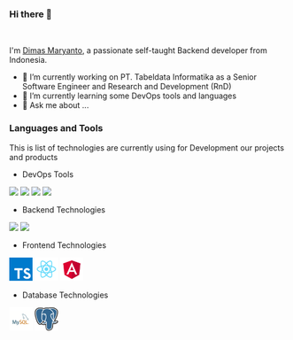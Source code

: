 ### Hi there 👋

<br />

I'm [Dimas Maryanto](https://www.dimas-maryanto.com), a passionate self-taught Backend developer from Indonesia.

- 🔭 I’m currently working on PT. Tabeldata Informatika as a Senior Software Engineer and Research and Development (RnD)
- 🌱 I’m currently learning some DevOps tools and languages
- 💬 Ask me about ...

### Languages and Tools

This is list of technologies are currently using for Development our projects and products

- DevOps Tools

<code><img height="42" src="https://youtube.dimas-maryanto.com/resources/images/docker.png"></code>
<code><img height="42" src="https://youtube.dimas-maryanto.com/resources/images/k8s.png"></code>
<code><img height="42" src="https://youtube.dimas-maryanto.com/resources/images/k8s-openshift.png"></code>
<code><img height="42" src="https://youtube.dimas-maryanto.com/resources/images/gitlab-ci-cd.png"></code>

- Backend Technologies

<code><img height="42" src="https://youtube.dimas-maryanto.com/resources/images/java-core.png"></code>
<code><img height="42" src="https://youtube.dimas-maryanto.com/resources/images/spring-core.png"></code>

- Frontend Technologies

<code><img height="42" src="https://raw.githubusercontent.com/github/explore/80688e429a7d4ef2fca1e82350fe8e3517d3494d/topics/typescript/typescript.png"></code>
<code><img height="42" src="https://raw.githubusercontent.com/github/explore/80688e429a7d4ef2fca1e82350fe8e3517d3494d/topics/react/react.png"></code>
<code><img height="42" src="https://raw.githubusercontent.com/github/explore/80688e429a7d4ef2fca1e82350fe8e3517d3494d/topics/angular/angular.png"></code>

- Database Technologies

<code><img height="42" src="https://raw.githubusercontent.com/github/explore/80688e429a7d4ef2fca1e82350fe8e3517d3494d/topics/mysql/mysql.png"></code>
<code><img height="42" src="https://raw.githubusercontent.com/github/explore/80688e429a7d4ef2fca1e82350fe8e3517d3494d/topics/postgresql/postgresql.png"></code>

